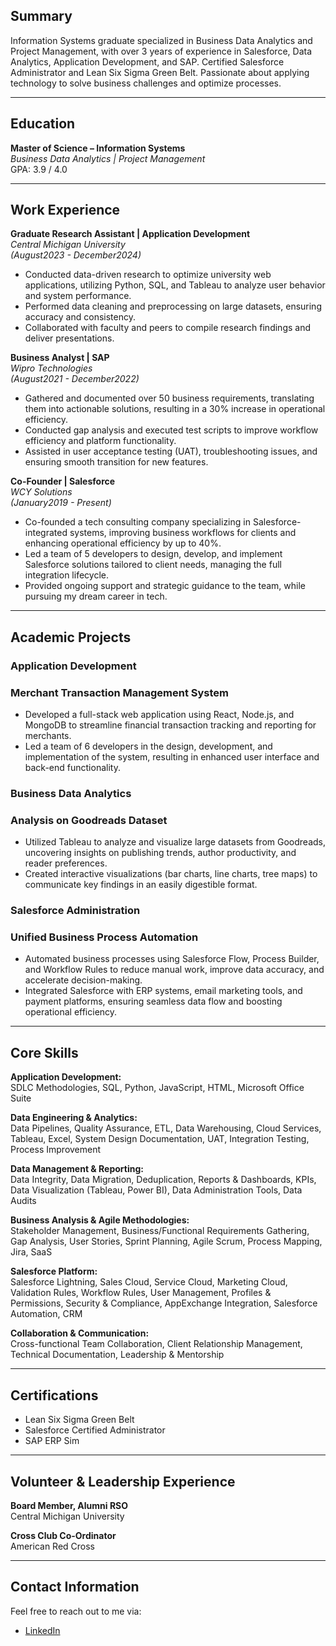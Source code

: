 ## Summary
Information Systems graduate specialized in Business Data Analytics and Project Management, with over 3 years of experience in Salesforce, Data Analytics, Application Development, and SAP. Certified Salesforce Administrator and Lean Six Sigma Green Belt. Passionate about applying technology to solve business challenges and optimize processes.

---

## Education
**Master of Science – Information Systems**  
*Business Data Analytics | Project Management*  
GPA: 3.9 / 4.0  

---

## Work Experience

**Graduate Research Assistant | Application Development**  
*Central Michigan University*  
*(August2023 - December2024)*  
- Conducted data-driven research to optimize university web applications, utilizing Python, SQL, and Tableau to analyze user behavior and system performance.
- Performed data cleaning and preprocessing on large datasets, ensuring accuracy and consistency.
- Collaborated with faculty and peers to compile research findings and deliver presentations.

**Business Analyst | SAP**  
*Wipro Technologies*  
*(August2021 - December2022)*  
- Gathered and documented over 50 business requirements, translating them into actionable solutions, resulting in a 30% increase in operational efficiency.
- Conducted gap analysis and executed test scripts to improve workflow efficiency and platform functionality.
- Assisted in user acceptance testing (UAT), troubleshooting issues, and ensuring smooth transition for new features.

**Co-Founder | Salesforce**  
*WCY Solutions*  
*(January2019 - Present)*  
- Co-founded a tech consulting company specializing in Salesforce-integrated systems, improving business workflows for clients and enhancing operational efficiency by up to 40%.
- Led a team of 5 developers to design, develop, and implement Salesforce solutions tailored to client needs, managing the full integration lifecycle.
- Provided ongoing support and strategic guidance to the team, while pursuing my dream career in tech.

---

## Academic Projects

### Application Development
### Merchant Transaction Management System
- Developed a full-stack web application using React, Node.js, and MongoDB to streamline financial transaction tracking and reporting for merchants.
- Led a team of 6 developers in the design, development, and implementation of the system, resulting in enhanced user interface and back-end functionality.

### Business Data Analytics
### Analysis on Goodreads Dataset
- Utilized Tableau to analyze and visualize large datasets from Goodreads, uncovering insights on publishing trends, author productivity, and reader preferences.
- Created interactive visualizations (bar charts, line charts, tree maps) to communicate key findings in an easily digestible format.

### Salesforce Administration
### Unified Business Process Automation
- Automated business processes using Salesforce Flow, Process Builder, and Workflow Rules to reduce manual work, improve data accuracy, and accelerate decision-making.
- Integrated Salesforce with ERP systems, email marketing tools, and payment platforms, ensuring seamless data flow and boosting operational efficiency.

---
## Core Skills

**Application Development:**  
SDLC Methodologies, SQL, Python, JavaScript, HTML, Microsoft Office Suite

**Data Engineering & Analytics:**  
Data Pipelines, Quality Assurance, ETL, Data Warehousing, Cloud Services, Tableau, Excel, System Design Documentation, UAT, Integration Testing, Process Improvement

**Data Management & Reporting:**  
Data Integrity, Data Migration, Deduplication, Reports & Dashboards, KPIs, Data Visualization (Tableau, Power BI), Data Administration Tools, Data Audits

**Business Analysis & Agile Methodologies:**  
Stakeholder Management, Business/Functional Requirements Gathering, Gap Analysis, User Stories, Sprint Planning, Agile Scrum, Process Mapping, Jira, SaaS

**Salesforce Platform:**  
Salesforce Lightning, Sales Cloud, Service Cloud, Marketing Cloud, Validation Rules, Workflow Rules, User Management, Profiles & Permissions, Security & Compliance, AppExchange Integration, Salesforce Automation, CRM
  
**Collaboration & Communication:**  
Cross-functional Team Collaboration, Client Relationship Management, Technical Documentation, Leadership & Mentorship

---

## Certifications
- Lean Six Sigma Green Belt
- Salesforce Certified Administrator
- SAP ERP Sim

---

## Volunteer & Leadership Experience

**Board Member, Alumni RSO**  
Central Michigan University  

**Cross Club Co-Ordinator**  
American Red Cross  

---

## Contact Information
Feel free to reach out to me via:  
- [LinkedIn](https://www.linkedin.com/in/anjaligujjar/)  


